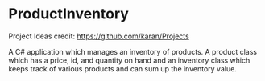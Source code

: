 # ProductInventory

Project Ideas credit: https://github.com/karan/Projects

A C# application which manages an inventory of products. A product class which has a price, id, and quantity on hand and an inventory class which keeps track of various products and can sum up the inventory value.
